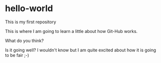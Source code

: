 # hello-world
This is my first repository

This is where I am going to learn a little about how Git-Hub works.

What do you think?

Is it going well?  I wouldn't know but I am quite excited about how it is going to be fair ;-)

